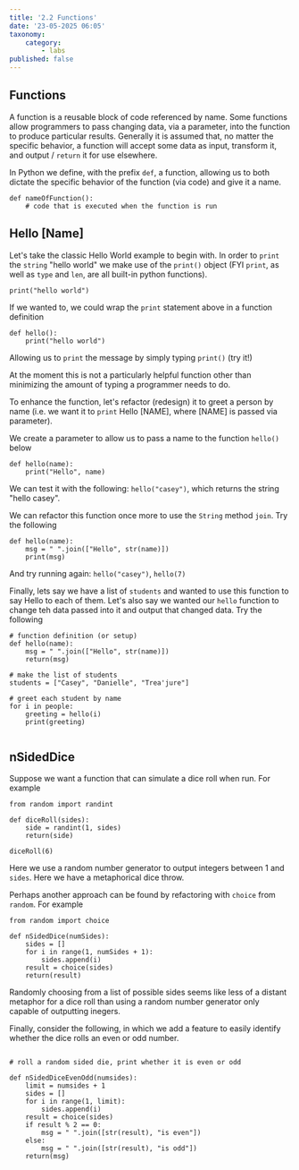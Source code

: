 ```yaml
---
title: '2.2 Functions'
date: '23-05-2025 06:05'
taxonomy:
    category:
        - labs
published: false
---
```


## Functions

A function is a reusable block of code referenced by name. Some functions allow programmers to pass changing data, via a parameter, into the function to produce particular results. Generally it is assumed that, no matter the specific behavior, a function will accept some data as input, transform it, and output / `return` it for use elsewhere.

In Python we define, with the prefix `def`, a function, allowing us to both dictate the specific behavior of the function (via code) and give it a name.

```
def nameOfFunction():
    # code that is executed when the function is run

```

## Hello [Name]

Let's take the classic Hello World example to begin with. In order to `print` the `string` "hello world" we make use of the `print()` object (FYI `print`, as well as `type` and `len`, are all built-in python functions).

```
print("hello world")
```

If we wanted to, we could wrap the `print` statement above in a function definition

```
def hello():
    print("hello world")

```

Allowing us to `print` the message by simply typing `print()` (try it!)

At the moment this is not a particularly helpful function other than minimizing the amount of typing a programmer needs to do.

To enhance the function, let's refactor (redesign) it to greet a person by name (i.e. we want it to `print` Hello [NAME], where [NAME] is passed via parameter).

We create a parameter to allow us to pass a name to the function `hello()` below

```
def hello(name):
    print("Hello", name)

````

We can test it with the following: `hello("casey")`, which returns the string "hello casey".

We can refactor this function once more to use the `String` method `join`. Try the following

```
def hello(name):
    msg = " ".join(["Hello", str(name)])
    print(msg)

```

And try running again: `hello("casey")`, `hello(7)`

Finally, lets say we have a list of `students` and wanted to use this function to say Hello to each of them. Let's also say we wanted our `hello` function to change teh data passed into it and output that changed data. Try the following

```
# function definition (or setup)
def hello(name):
    msg = " ".join(["Hello", str(name)])
    return(msg)

# make the list of students
students = ["Casey", "Danielle", "Trea'jure"]

# greet each student by name
for i in people:
    greeting = hello(i)
    print(greeting)


```

## nSidedDice

Suppose we want a function that can simulate a dice roll when run. For example

```
from random import randint

def diceRoll(sides):
    side = randint(1, sides)
    return(side)

diceRoll(6)
```

Here we use a random number generator to output integers between 1 and `sides`. Here we have a metaphorical dice throw.

Perhaps another approach can be found by refactoring with `choice` from `random`. For example

```
from random import choice

def nSidedDice(numSides):
    sides = []
    for i in range(1, numSides + 1):
        sides.append(i)
    result = choice(sides)
    return(result)

```

Randomly choosing from a list of possible sides seems like less of a distant metaphor for a dice roll than using a random number generator only capable of outputting inegers.

Finally, consider the following, in which we add a feature to easily identify whether the dice rolls an even or odd number.

```

# roll a random sided die, print whether it is even or odd

def nSidedDiceEvenOdd(numsides):
    limit = numsides + 1
    sides = []
    for i in range(1, limit):
        sides.append(i)
    result = choice(sides)
    if result % 2 == 0:
        msg = " ".join([str(result), "is even"])
    else:
        msg = " ".join([str(result), "is odd"])
    return(msg)

```

